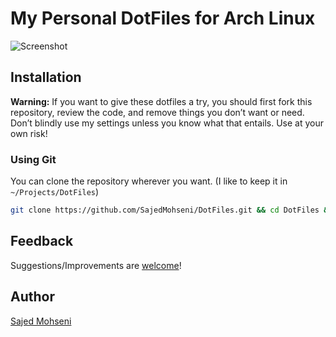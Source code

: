 # My Personal DotFiles for Arch Linux

![Screenshot](https://github.com/SajedMohseni/DotFiles/raw/master/Pictures/Screenshots/Screenshot-2018-Oct-22_19.png)

## Installation

**Warning:** If you want to give these dotfiles a try, you should first fork this repository, review the code, and remove things you don’t want or need. Don’t blindly use my settings unless you know what that entails. Use at your own risk!

### Using Git

You can clone the repository wherever you want. (I like to keep it in `~/Projects/DotFiles`)

```bash
git clone https://github.com/SajedMohseni/DotFiles.git && cd DotFiles && ./Install.sh
```

## Feedback

Suggestions/Improvements are
[welcome](https://github.com/SajedMohseni/DotFiles/issues)!

## Author

[Sajed Mohseni](mailto:S4jed@ProtonMail.com)
